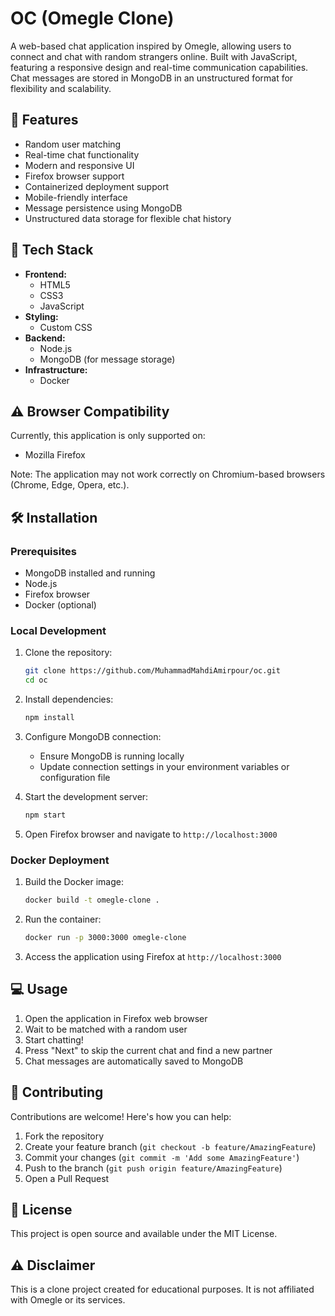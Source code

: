 # OC (Omegle Clone)

A web-based chat application inspired by Omegle, allowing users to connect and chat with random strangers online. Built with JavaScript, featuring a responsive design and real-time communication capabilities. Chat messages are stored in MongoDB in an unstructured format for flexibility and scalability.

## 🌟 Features

- Random user matching
- Real-time chat functionality
- Modern and responsive UI
- Firefox browser support
- Containerized deployment support
- Mobile-friendly interface
- Message persistence using MongoDB
- Unstructured data storage for flexible chat history

## 🚀 Tech Stack

- **Frontend:**
  - HTML5
  - CSS3
  - JavaScript
- **Styling:**
  - Custom CSS
- **Backend:**
  - Node.js
  - MongoDB (for message storage)
- **Infrastructure:**
  - Docker

## ⚠️ Browser Compatibility

Currently, this application is only supported on:
- Mozilla Firefox

Note: The application may not work correctly on Chromium-based browsers (Chrome, Edge, Opera, etc.).

## 🛠 Installation

### Prerequisites
- MongoDB installed and running
- Node.js
- Firefox browser
- Docker (optional)

### Local Development

1. Clone the repository:
   ```bash
   git clone https://github.com/MuhammadMahdiAmirpour/oc.git
   cd oc
   ```

2. Install dependencies:
   ```bash
   npm install
   ```

3. Configure MongoDB connection:
   - Ensure MongoDB is running locally
   - Update connection settings in your environment variables or configuration file

4. Start the development server:
   ```bash
   npm start
   ```

5. Open Firefox browser and navigate to `http://localhost:3000`

### Docker Deployment

1. Build the Docker image:
   ```bash
   docker build -t omegle-clone .
   ```

2. Run the container:
   ```bash
   docker run -p 3000:3000 omegle-clone
   ```

3. Access the application using Firefox at `http://localhost:3000`

## 💻 Usage

1. Open the application in Firefox web browser
2. Wait to be matched with a random user
3. Start chatting!
4. Press "Next" to skip the current chat and find a new partner
5. Chat messages are automatically saved to MongoDB

## 🤝 Contributing

Contributions are welcome! Here's how you can help:

1. Fork the repository
2. Create your feature branch (`git checkout -b feature/AmazingFeature`)
3. Commit your changes (`git commit -m 'Add some AmazingFeature'`)
4. Push to the branch (`git push origin feature/AmazingFeature`)
5. Open a Pull Request

## 📝 License

This project is open source and available under the MIT License.

## ⚠️ Disclaimer

This is a clone project created for educational purposes. It is not affiliated with Omegle or its services.
